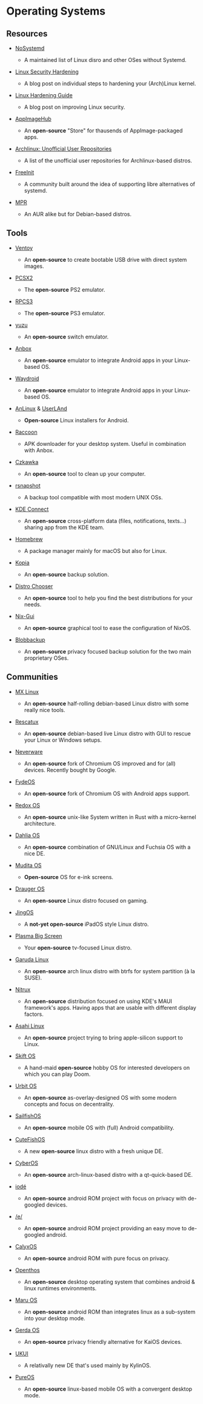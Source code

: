 # Operating Systems

## Resources

* [NoSystemd](https://nosystemd.org)
  
   * A maintained list of Linux disro and other OSes without Systemd.

* [Linux Security Hardening](https://vez.mrsk.me/linux-hardening.html)
  
   * A blog post on individual steps to hardening your (Arch)Linux kernel.

* [Linux Hardening Guide](https://madaidans-insecurities.github.io/guides/linux-hardening.html)
  
   * A blog post on improving Linux security.

* [AppImageHub](https://appimage.github.io)
  
   * An **open-source** "Store" for thausends of AppImage-packaged apps.

* [Archlinux: Unofficial User Repositories](https://wiki.archlinux.org/index.php/Unofficial_user_repositories)
  
   * A list of the unofficial user repositories for Archlinux-based distros.

* [FreeInit](https://www.freeinit.org)
  
   * A community built around the idea of supporting libre alternatives of systemd.

* [MPR](https://mpr.hunterwittenborn.com)
  
   * An AUR alike but for Debian-based distros.

## Tools

* [Ventoy](https://www.ventoy.net/en/index.html)
  
   * An **open-source** to create bootable USB drive with direct system images.

* [PCSX2](https://pcsx2.net)
  
   * The **open-source** PS2 emulator.

* [RPCS3](https://rpcs3.net)
  
   - The **open-source** PS3 emulator.

* [yuzu](https://yuzu-emu.org)
  
   * An **open-source** switch emulator.

* [Anbox](https://anbox.io)
  
   * An **open-source** emulator to integrate Android apps in your Linux-based OS.

* [Waydroid](https://github.com/waydroid/waydroid)
  
   * An **open-source** emulator to integrate Android apps in your Linux-based OS.

* [AnLinux](https://github.com/EXALAB/AnLinux-App) & [UserLAnd](https://github.com/CypherpunkArmory/UserLAnd)
  
   * **Open-source** Linux installers for Android.

* [Raccoon](https://raccoon.onyxbits.de)
  
   * APK downloader for your desktop system. Useful in combination with Anbox.

* [Czkawka](https://github.com/qarmin/czkawka)
  
   * An **open-source** tool to clean up your computer.

* [rsnapshot](https://rsnapshot.org)
  
   * A backup tool compatible with most modern UNIX OSs.

* [KDE Connect](https://kdeconnect.kde.org)
  
   - An **open-source** cross-platform data (files, notifications, texts…) sharing app from the KDE team.

* [Homebrew](https://brew.sh)
  
   * A package manager mainly for macOS but also for Linux.

* [Kopia](https://kopia.io)
  
   * An **open-source** backup solution.

* [Distro Chooser](https://distrochooser.de)
  
   * An **open-source** tool to help you find the best distributions for your needs.

* [Nix-Gui](https://github.com/nix-gui/nix-gui)
  
   * An **open-source** graphical tool to ease the configuration of NixOS.

* [Blobbackup](https://github.com/blobbackup/blobbackup)
  
   * An **open-source** privacy focused backup solution for the two main proprietary OSes.

## Communities

* [MX Linux](https://mxlinux.org)
  
   * An **open-source** half-rolling debian-based Linux distro with some really nice tools.

* [Rescatux](https://www.supergrubdisk.org/rescatux)
  
   * An **open-source** debian-based live Linux distro with GUI to rescue your Linux or Windows setups.

* [Neverware](https://www.neverware.com)
  
   * An **open-source** fork of Chromium OS improved and for (all) devices. Recently bought by Google.

* [FydeOS](https://fydeos.io)
  
   * An **open-source** fork of Chromium  OS with Android apps support.

* [Redox OS](https://www.redox-os.org)
  
   * An **open-source** unix-like System written in Rust with a micro-kernel architecture.

* [Dahlia OS](https://dahliaos.io)
  
   * An **open-source** combination of GNU/Linux and Fuchsia OS with a nice DE.

* [Mudita OS](https://mudita.com)
  
   * **Open-source** OS for e-ink screens.

* [Drauger OS](https://draugeros.org)
  
   * An **open-source** Linux distro focused on gaming.

* [JingOS](https://en.jingos.com)
  
   * A **not-yet open-source** iPadOS style Linux distro.

* [Plasma Big Screen](https://plasma-bigscreen.org)
  
   * Your **open-source** tv-focused Linux distro.

* [Garuda Linux](https://garudalinux.org)
  
   * An **open-source** arch linux distro with btrfs for system partition (à la SUSE).

* [Nitrux](https://nxos.org)
  
   * An **open-source** distribution focused on using KDE's MAUI framework's apps. Having apps that are usable with different display factors.

* [Asahi Linux](https://asahilinux.org)
  
   * An **open-source** project trying to bring apple-silicon support to Linux. 

* [Skift OS](https://skiftos.org)
  
   * A hand-maid **open-source** hobby OS for interested developers on which you can play Doom.

* [Urbit OS](https://urbit.org)
  
   * An **open-source** as-overlay-designed OS with some modern concepts and focus on decentrality. 

* [SailfishOS](https://sailfishos.org)
  
   * An **open-source** mobile OS with (full) Android compatibility.

* [CuteFishOS](https://cutefishos.com)
  
   * A new **open-source** linux distro with a  fresh unique DE.

* [CyberOS](https://getcyberos.org)
  
   * An **open-source** arch-linux-based distro with a qt-quick-based DE.

* [iodé](https://iode.tech)
  
   * An **open-source** android ROM project with focus on privacy with de-googled devices.

* [/e/](https://e.foundation)
  
   * An **open-source** android ROM project providing an easy move to de-googled android.

* [CalyxOS](https://calyxos.org)
  
   * An **open-source** android ROM with pure focus on privacy.

* [Openthos](https://github.com/openthos)
  
   * An **open-source** desktop operating system that combines android & linux runtimes environments.

* [Maru OS](https://github.com/maruos/maruos)
  
   * An **open-source** android ROM than integrates linux as a sub-system into your desktop mode.

* [Gerda OS](https://gerda.tech)
  
   * An **open-source** privacy friendly alternative for KaiOS devices.

* [UKUI](https://www.ukui.org)
  
   * A relativally new DE that's used mainly by KylinOS.

* [PureOS](https://pureos.net)
  
   * An **open-source** linux-based mobile OS with a convergent desktop mode.

